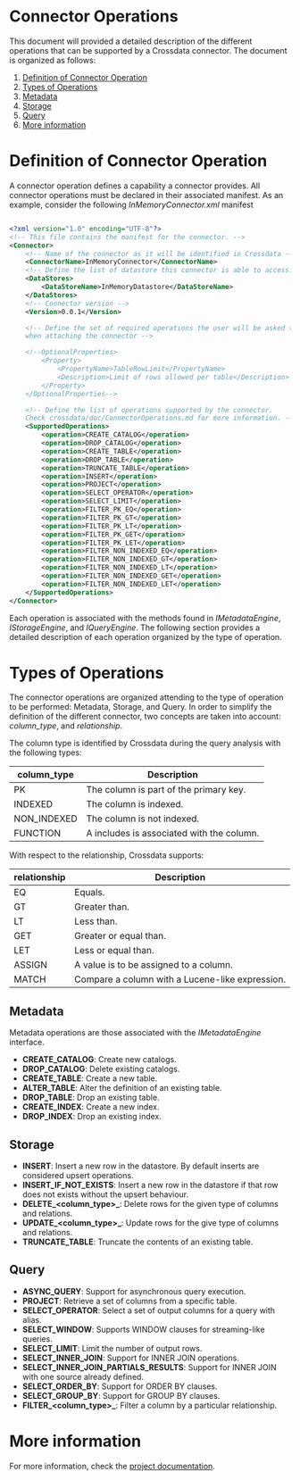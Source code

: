 # Connector Operations #

This document will provided a detailed description of the different operations that can be supported by a Crossdata 
connector. The document is organized as follows:

1. [Definition of Connector Operation](#definition-of-connector-operation)
2. [Types of Operations](#types-of-operations)
  1. [Metadata](#project)
  2. [Storage](#filter)
  3. [Query](#select)
3. [More information](#more-information)

Definition of Connector Operation
=================================

A connector operation defines a capability a connector provides. All connector operations must be declared in their 
associated manifest. As an example, consider the following *InMemoryConnector.xml* manifest 

```xml

<?xml version="1.0" encoding="UTF-8"?>
<!-- This file contains the manifest for the connector. -->
<Connector>
    <!-- Name of the connector as it will be identified in Crossdata -->
    <ConnectorName>InMemoryConnector</ConnectorName>
    <!-- Define the list of datastore this connector is able to access. -->
    <DataStores>
        <DataStoreName>InMemoryDatastore</DataStoreName>
    </DataStores>
    <!-- Connector version -->
    <Version>0.0.1</Version>

    <!-- Define the set of required operations the user will be asked to input
    when attaching the connector -->

    <!--OptionalProperties>
        <Property>
            <PropertyName>TableRowLimit</PropertyName>
            <Description>Limit of rows allowed per table</Description>
        </Property>
    </OptionalProperties-->

    <!-- Define the list of operations supported by the connector.
    Check crossdata/doc/ConnectorOperations.md for more information. -->
    <SupportedOperations>
        <operation>CREATE_CATALOG</operation>
        <operation>DROP_CATALOG</operation>
        <operation>CREATE_TABLE</operation>
        <operation>DROP_TABLE</operation>
        <operation>TRUNCATE_TABLE</operation>
        <operation>INSERT</operation>
        <operation>PROJECT</operation>
        <operation>SELECT_OPERATOR</operation>
        <operation>SELECT_LIMIT</operation>
        <operation>FILTER_PK_EQ</operation>
        <operation>FILTER_PK_GT</operation>
        <operation>FILTER_PK_LT</operation>
        <operation>FILTER_PK_GET</operation>
        <operation>FILTER_PK_LET</operation>
        <operation>FILTER_NON_INDEXED_EQ</operation>
        <operation>FILTER_NON_INDEXED_GT</operation>
        <operation>FILTER_NON_INDEXED_LT</operation>
        <operation>FILTER_NON_INDEXED_GET</operation>
        <operation>FILTER_NON_INDEXED_LET</operation>
    </SupportedOperations>
</Connector>
```

Each operation is associated with the methods found in *IMetadataEngine*, *IStorageEngine*, 
and *IQueryEngine*. The following section provides a detailed description of each operation organized by the type of 
operation.

Types of Operations
===================

The connector operations are organized attending to the type of operation to be performed: Metadata, Storage, 
and Query. In order to simplify the definition of the different connector, two concepts are taken into account: 
*column_type*, and *relationship*.

The column type is identified by Crossdata during the query analysis with the following types:

| column_type | Description |
|--------|------------|
| PK | The column is part of the primary key. |
| INDEXED | The column is indexed. |
| NON_INDEXED | The column is not indexed. |
| FUNCTION | A includes is associated with the column. |

With respect to the relationship, Crossdata supports:

| relationship | Description |
|--------|------------|
| EQ | Equals. |
| GT | Greater than. |
| LT | Less than. |
| GET | Greater or equal than. |
| LET | Less or equal than. |
| ASSIGN | A value is to be assigned to a column. |
| MATCH | Compare a column with a Lucene-like expression. |

Metadata
--------

Metadata operations are those associated with the *IMetadataEngine* interface.

* **CREATE_CATALOG**: Create new catalogs.
* **DROP_CATALOG**: Delete existing catalogs.
* **CREATE_TABLE**: Create a new table.
* **ALTER_TABLE**: Alter the definition of an existing table.
* **DROP_TABLE**: Drop an existing table.
* **CREATE_INDEX**: Create a new index.
* **DROP_INDEX**: Drop an existing index.

Storage
-------

* **INSERT**: Insert a new row in the datastore. By default inserts are considered upsert operations.
* **INSERT_IF_NOT_EXISTS**: Insert a new row in the datastore if that row does not exists without the upsert behaviour.
* **DELETE_<column_type>_<relationship>**: Delete rows for the given type of columns and relations.
* **UPDATE_<column_type>_<relationship>**: Update rows for the give type of columns and relations.
* **TRUNCATE_TABLE**: Truncate the contents of an existing table.


Query
-----

* **ASYNC_QUERY**: Support for asynchronous query execution.
* **PROJECT**: Retrieve a set of columns from a specific table.
* **SELECT_OPERATOR**: Select a set of output columns for a query with alias.
* **SELECT_WINDOW**: Supports WINDOW clauses for streaming-like queries.
* **SELECT_LIMIT**: Limit the number of output rows.
* **SELECT_INNER_JOIN**: Support for INNER JOIN operations.
* **SELECT_INNER_JOIN_PARTIALS_RESULTS**: Support for INNER JOIN with one source already defined.
* **SELECT_ORDER_BY**: Support for ORDER BY clauses.
* **SELECT_GROUP_BY**: Support for GROUP BY clauses.
* **FILTER_<column_type>_<relationship>**: Filter a column by a particular relationship.

More information
================

For more information, check the [project documentation](stratio.github.io/crossdata).